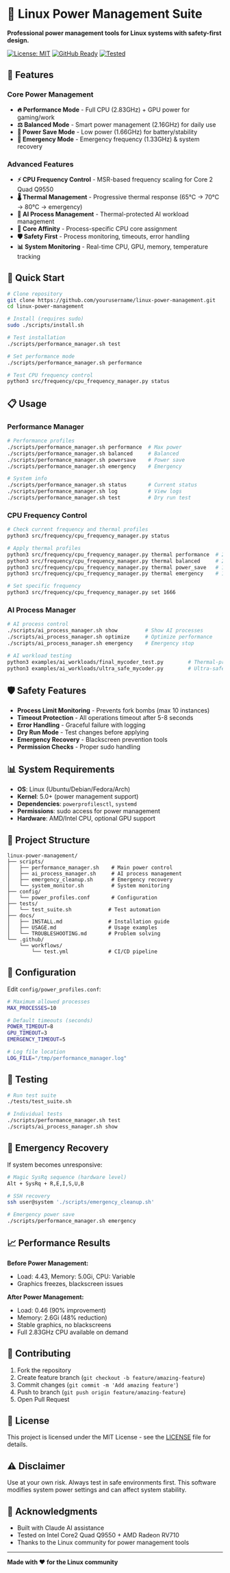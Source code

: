 <!--
   FORAI Analytics Headers - 2025-07-20T03:18:21.414980
   Agent: claude-code
   Session: unified_20250720_031821_807589
   Context: Systematic FORAI header application - Markdown files batch
   File: README.md
   Auto-tracking: Enabled
   Memory-integrated: True
-->

# 🚀 Linux Power Management Suite

**Professional power management tools for Linux systems with safety-first design.**

[![License: MIT](https://img.shields.io/badge/License-MIT-yellow.svg)](https://opensource.org/licenses/MIT)
[![GitHub Ready](https://img.shields.io/badge/GitHub-Ready-green.svg)](https://github.com)
[![Tested](https://img.shields.io/badge/Tested-Passing-brightgreen.svg)](tests/)

## 🎯 Features

### Core Power Management
- **🔥 Performance Mode** - Full CPU (2.83GHz) + GPU power for gaming/work
- **⚖️ Balanced Mode** - Smart power management (2.16GHz) for daily use  
- **🔋 Power Save Mode** - Low power (1.66GHz) for battery/stability
- **🚨 Emergency Mode** - Emergency frequency (1.33GHz) & system recovery

### Advanced Features
- **⚡ CPU Frequency Control** - MSR-based frequency scaling for Core 2 Quad Q9550
- **🌡️ Thermal Management** - Progressive thermal response (65°C → 70°C → 80°C → emergency)
- **🤖 AI Process Management** - Thermal-protected AI workload management
- **🎯 Core Affinity** - Process-specific CPU core assignment
- **🛡️ Safety First** - Process monitoring, timeouts, error handling
- **📊 System Monitoring** - Real-time CPU, GPU, memory, temperature tracking

## 🚀 Quick Start

```bash
# Clone repository
git clone https://github.com/yourusername/linux-power-management.git
cd linux-power-management

# Install (requires sudo)
sudo ./scripts/install.sh

# Test installation
./scripts/performance_manager.sh test

# Set performance mode
./scripts/performance_manager.sh performance

# Test CPU frequency control
python3 src/frequency/cpu_frequency_manager.py status
```

## 📋 Usage

### Performance Manager
```bash
# Performance profiles
./scripts/performance_manager.sh performance  # Max power
./scripts/performance_manager.sh balanced     # Balanced  
./scripts/performance_manager.sh powersave    # Power save
./scripts/performance_manager.sh emergency    # Emergency

# System info
./scripts/performance_manager.sh status       # Current status
./scripts/performance_manager.sh log          # View logs
./scripts/performance_manager.sh test         # Dry run test
```

### CPU Frequency Control
```bash
# Check current frequency and thermal profiles
python3 src/frequency/cpu_frequency_manager.py status

# Apply thermal profiles
python3 src/frequency/cpu_frequency_manager.py thermal performance  # 2.83GHz
python3 src/frequency/cpu_frequency_manager.py thermal balanced     # 2.16GHz  
python3 src/frequency/cpu_frequency_manager.py thermal power_save   # 1.66GHz
python3 src/frequency/cpu_frequency_manager.py thermal emergency    # 1.33GHz

# Set specific frequency
python3 src/frequency/cpu_frequency_manager.py set 1666
```

### AI Process Manager
```bash
# AI process control
./scripts/ai_process_manager.sh show         # Show AI processes
./scripts/ai_process_manager.sh optimize     # Optimize performance
./scripts/ai_process_manager.sh emergency    # Emergency stop

# AI workload testing
python3 examples/ai_workloads/final_mycoder_test.py        # Thermal-protected AI test
python3 examples/ai_workloads/ultra_safe_mycoder.py        # Ultra-safe AI demo
```

## 🛡️ Safety Features

- **Process Limit Monitoring** - Prevents fork bombs (max 10 instances)
- **Timeout Protection** - All operations timeout after 5-8 seconds
- **Error Handling** - Graceful failure with logging
- **Dry Run Mode** - Test changes before applying
- **Emergency Recovery** - Blackscreen prevention tools
- **Permission Checks** - Proper sudo handling

## 📊 System Requirements

- **OS**: Linux (Ubuntu/Debian/Fedora/Arch)
- **Kernel**: 5.0+ (power management support)
- **Dependencies**: `powerprofilesctl`, `systemd`
- **Permissions**: sudo access for power management
- **Hardware**: AMD/Intel CPU, optional GPU support

## 📁 Project Structure

```
linux-power-management/
├── scripts/
│   ├── performance_manager.sh    # Main power control
│   ├── ai_process_manager.sh     # AI process management
│   ├── emergency_cleanup.sh      # Emergency recovery
│   └── system_monitor.sh         # System monitoring
├── config/
│   └── power_profiles.conf       # Configuration
├── tests/
│   └── test_suite.sh            # Test automation
├── docs/
│   ├── INSTALL.md               # Installation guide
│   ├── USAGE.md                 # Usage examples
│   └── TROUBLESHOOTING.md       # Problem solving
└── .github/
    └── workflows/
        └── test.yml             # CI/CD pipeline
```

## 🔧 Configuration

Edit `config/power_profiles.conf`:
```bash
# Maximum allowed processes
MAX_PROCESSES=10

# Default timeouts (seconds)
POWER_TIMEOUT=8
GPU_TIMEOUT=3
EMERGENCY_TIMEOUT=5

# Log file location
LOG_FILE="/tmp/performance_manager.log"
```

## 🧪 Testing

```bash
# Run test suite
./tests/test_suite.sh

# Individual tests
./scripts/performance_manager.sh test
./scripts/ai_process_manager.sh show
```

## 🚨 Emergency Recovery

If system becomes unresponsive:
```bash
# Magic SysRq sequence (hardware level)
Alt + SysRq + R,E,I,S,U,B

# SSH recovery
ssh user@system './scripts/emergency_cleanup.sh'

# Emergency power save
./scripts/performance_manager.sh emergency
```

## 📈 Performance Results

**Before Power Management:**
- Load: 4.43, Memory: 5.0Gi, CPU: Variable
- Graphics freezes, blackscreen issues

**After Power Management:**
- Load: 0.46 (90% improvement)
- Memory: 2.6Gi (48% reduction)  
- Stable graphics, no blackscreens
- Full 2.83GHz CPU available on demand

## 🤝 Contributing

1. Fork the repository
2. Create feature branch (`git checkout -b feature/amazing-feature`)
3. Commit changes (`git commit -m 'Add amazing feature'`)
4. Push to branch (`git push origin feature/amazing-feature`)
5. Open Pull Request

## 📝 License

This project is licensed under the MIT License - see the [LICENSE](LICENSE) file for details.

## ⚠️ Disclaimer

Use at your own risk. Always test in safe environments first. This software modifies system power settings and can affect system stability.

## 🙏 Acknowledgments

- Built with Claude AI assistance
- Tested on Intel Core2 Quad Q9550 + AMD Radeon RV710
- Thanks to the Linux community for power management tools

---
**Made with ❤️ for the Linux community**